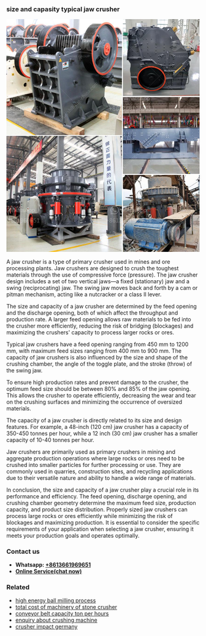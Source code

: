 <h3>size and capasity typical jaw crusher</h3><img src='1708408589.jpg' alt=''><p>A jaw crusher is a type of primary crusher used in mines and ore processing plants. Jaw crushers are designed to crush the toughest materials through the use of compressive force (pressure). The jaw crusher design includes a set of two vertical jaws—a fixed (stationary) jaw and a swing (reciprocating) jaw. The swing jaw moves back and forth by a cam or pitman mechanism, acting like a nutcracker or a class II lever.</p><p>The size and capacity of a jaw crusher are determined by the feed opening and the discharge opening, both of which affect the throughput and production rate. A larger feed opening allows raw materials to be fed into the crusher more efficiently, reducing the risk of bridging (blockages) and maximizing the crushers' capacity to process larger rocks or ores.</p><p>Typical jaw crushers have a feed opening ranging from 450 mm to 1200 mm, with maximum feed sizes ranging from 400 mm to 900 mm. The capacity of jaw crushers is also influenced by the size and shape of the crushing chamber, the angle of the toggle plate, and the stroke (throw) of the swing jaw.</p><p>To ensure high production rates and prevent damage to the crusher, the optimum feed size should be between 80% and 85% of the jaw opening. This allows the crusher to operate efficiently, decreasing the wear and tear on the crushing surfaces and minimizing the occurrence of oversized materials.</p><p>The capacity of a jaw crusher is directly related to its size and design features. For example, a 48-inch (120 cm) jaw crusher has a capacity of 350-450 tonnes per hour, while a 12 inch (30 cm) jaw crusher has a smaller capacity of 10-40 tonnes per hour.</p><p>Jaw crushers are primarily used as primary crushers in mining and aggregate production operations where large rocks or ores need to be crushed into smaller particles for further processing or use. They are commonly used in quarries, construction sites, and recycling applications due to their versatile nature and ability to handle a wide range of materials.</p><p>In conclusion, the size and capacity of a jaw crusher play a crucial role in its performance and efficiency. The feed opening, discharge opening, and crushing chamber geometry determine the maximum feed size, production capacity, and product size distribution. Properly sized jaw crushers can process large rocks or ores efficiently while minimizing the risk of blockages and maximizing production. It is essential to consider the specific requirements of your application when selecting a jaw crusher, ensuring it meets your production goals and operates optimally.</p><h3>Contact us</h3><ul><li><strong>Whatsapp:&nbsp;<a href="https://wa.me/8613661969651">+8613661969651</a></strong></li><li><a href="https://swt.shibang-china.com/?git&amp;zhl&amp;size and capasity typical jaw crusher"><strong>Online Service(chat now)</strong></a></li></ul><h3>Related</h3><ul><li><a href='high energy ball milling process.md'>high energy ball milling process</a></li><li><a href='total cost of machinery of stone crusher.md'>total cost of machinery of stone crusher</a></li><li><a href='conveyor belt capacity ton per hours.md'>conveyor belt capacity ton per hours</a></li><li><a href='enquiry about crushing machine.md'>enquiry about crushing machine</a></li><li><a href='crusher impact germany.md'>crusher impact germany</a></li></ul>